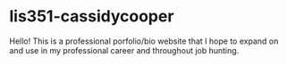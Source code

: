 # lis351-cassidycooper

Hello! This is a professional porfolio/bio website that I hope to expand on and use in my professional career and throughout job hunting.
